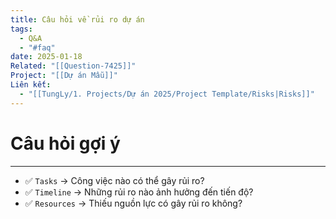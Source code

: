 ```yaml
---
title: Câu hỏi về rủi ro dự án
tags:
  - Q&A
  - "#faq"
date: 2025-01-18
Related: "[[Question-7425]]"
Project: "[[Dự án Mẫu]]"
Liên kết:
  - "[[TungLy/1. Projects/Dự án 2025/Project Template/Risks|Risks]]"
---
```

# Câu hỏi gợi ý
---
- ✅ `Tasks` → Công việc nào có thể gây rủi ro?
- ✅ `Timeline` → Những rủi ro nào ảnh hưởng đến tiến độ?
- ✅ `Resources` → Thiếu nguồn lực có gây rủi ro không?